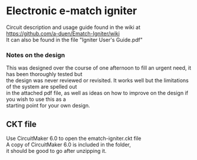 # Electronic e-match igniter
Circuit description and usage guide found in the wiki at https://github.com/a-duen/Ematch-Igniter/wiki \
It can also be found in the file "Igniter User's Guide.pdf"

### Notes on the design
This was designed over the course of one afternoon to fill an urgent need, it has been thoroughly tested but \
the design was never reviewed or revisited.  It works well but the limitations of the system are spelled out \
in the attached pdf file, as well as ideas on how to improve on the design if you wish to use this as a  \
starting point for your own design.

## CKT file
Use CircuitMaker 6.0 to open the ematch-igniter.ckt file \
A copy of CircuitMaker 6.0 is included in the folder, \
it should be good to go after unzipping it.
